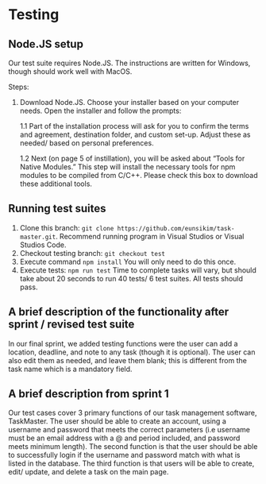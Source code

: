 # Testing

## Node.JS setup

Our test suite requires Node.JS. The instructions are written for Windows, though should work well with MacOS.

Steps:

1. Download Node.JS. Choose your installer based on your computer needs. Open the installer and follow the prompts:

   1.1 Part of the installation process will ask for you to confirm the terms and agreement, destination folder, and custom set-up. Adjust these as needed/ based on personal preferences.

   1.2 Next (on page 5 of instillation), you will be asked about “Tools for Native Modules.” This step will install the necessary tools for npm modules to be compiled from C/C++. Please check this box to download these additional tools.

## Running test suites

1. Clone this branch: `git clone https://github.com/eunsikim/task-master.git`. Recommend running program in Visual Studios or Visual Studios Code.
2. Checkout testing branch: `git checkout test`
3. Execute command `npm install` You will only need to do this once.
4. Execute tests: `npm run test` Time to complete tasks will vary, but should take about 20 seconds to run 40 tests/ 6 test suites. All tests should pass.

## A brief description of the functionality after sprint / revised test suite

In our final sprint, we added testing functions were the user can add a location, deadline, and note to any task (though it is optional). The user can also edit them as needed, and leave them blank; this is different from the task name which is a mandatory field.

## A brief description from sprint 1

Our test cases cover 3 primary functions of our task management software, TaskMaster. The user should be able to create an account, using a username and password that meets the correct parameters (i.e username must be an email address with a @ and period included, and password meets minimum length). The second function is that the user should be able to successfully login if the username and password match with what is listed in the database. The third function is that users will be able to create, edit/ update, and delete a task on the main page.
